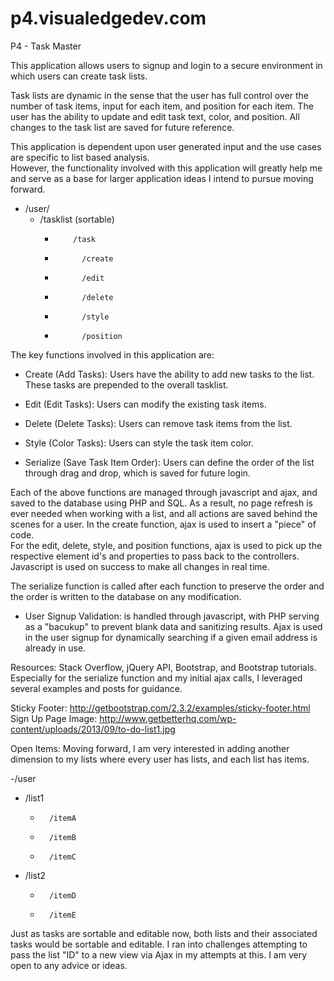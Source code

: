 p4.visualedgedev.com
====================

P4 - Task Master

This application allows users to signup and login to a secure environment in which users can create task lists.

Task lists are dynamic in the sense that the user has full control over the number of task items, input for each item,
and position for each item.  The user has the ability to update and edit task text, color, and position.  All changes to
the task list are saved for future reference.

This application is dependent upon user generated input and the use cases are specific to list based analysis.  
However, the functionality involved with this application will greatly help me and serve as a base for larger application ideas I intend to pursue moving forward.  

- /user/
  -	/tasklist (sortable)
    -		  /task
    -			/create
    -			/edit
    -			/delete
    -			/style
    -			/position


The key functions involved in this application are:

- Create (Add Tasks): Users have the ability to add new tasks to the list.  These tasks are prepended to the overall tasklist.

- Edit (Edit Tasks): Users can modify the existing task items.

- Delete (Delete Tasks): Users can remove task items from the list.

- Style (Color Tasks): Users can style the task item color.

- Serialize (Save Task Item Order): Users can define the order of the list through drag and drop, which is saved for future login.

Each of the above functions are managed through javascript and ajax, and saved to the database using PHP and SQL.  As a result, no page refresh
is ever needed when working with a list, and all actions are saved behind the scenes for a user.  In the create function, ajax is used to insert a "piece" of code.  
For the edit, delete, style, and position functions, ajax is used to pick up the respective element id's and properties to pass back to the controllers.  Javascript is
used on success to make all changes in real time.

The serialize function is called after each function to preserve the order and the order is written to the database on any modification.

- User Signup Validation: is handled through javascript, with PHP serving as a "bacukup" to prevent blank data and sanitizing results.
Ajax is used in the user signup for dynamically searching if a given email address is already in use.

Resources:
Stack Overflow, jQuery API, Bootstrap, and Bootstrap tutorials.  Especially for the serialize function and my initial ajax calls, I leveraged several examples
and posts for guidance.

Sticky Footer: http://getbootstrap.com/2.3.2/examples/sticky-footer.html
Sign Up Page Image: http://www.getbetterhq.com/wp-content/uploads/2013/09/to-do-list1.jpg

Open Items:
Moving forward, I am very interested in adding another dimension to my lists where every user has lists, and each list has items.

-/user
  -	/list1
    -		/itemA
    -		/itemB
    -		/itemC
  -	/list2
    -		/itemD
    -		/itemE

Just as tasks are sortable and editable now, both lists and their associated tasks would be sortable and editable.  I ran into challenges attempting
to pass the list "ID" to a new view via Ajax in my attempts at this.  I am very open to any advice or ideas.





